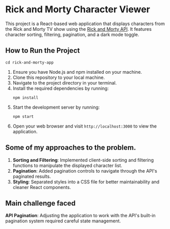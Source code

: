 # Rick and Morty Character Viewer

This project is a React-based web application that displays characters from the Rick and Morty TV show using the [Rick and Morty API](https://rickandmortyapi.com/). It features character sorting, filtering, pagination, and a dark mode toggle.

## How to Run the Project
```
cd rick-and-morty-app
```
1. Ensure you have Node.js and npm installed on your machine.
2. Clone this repository to your local machine.
3. Navigate to the project directory in your terminal.
4. Install the required dependencies by running:
   ```
   npm install
   ```
5. Start the development server by running:
   ```
   npm start
   ```
6. Open your web browser and visit `http://localhost:3000` to view the application.

## Some of my approaches to the problem.
1. **Sorting and Filtering**: Implemented client-side sorting and filtering functions to manipulate the displayed character list.
2. **Pagination**: Added pagination controls to navigate through the API's paginated results.
4. **Styling**: Separated styles into a CSS file for better maintainability and cleaner React components.

## Main challenge faced

**API Pagination**: Adjusting the application to work with the API's built-in pagination system required careful state management.